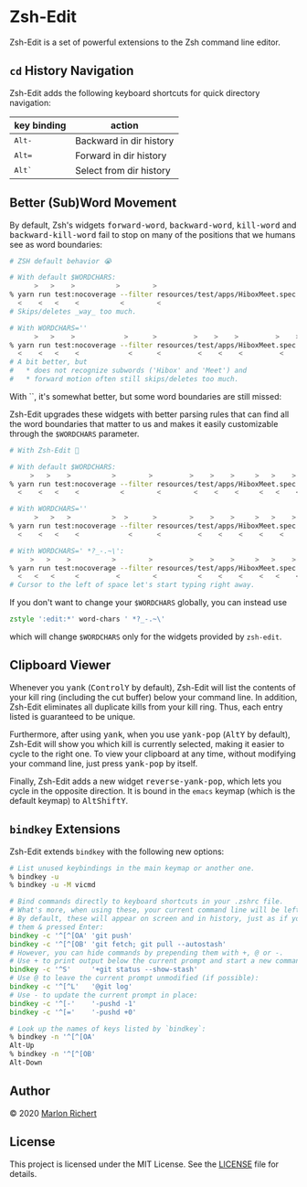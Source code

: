 # Zsh-Edit
Zsh-Edit is a set of powerful extensions to the Zsh command line editor.

## `cd` History Navigation
Zsh-Edit adds the following keyboard shortcuts for quick directory navigation:

| key binding | action |
| --- | --- |
| <kbd>Alt</kbd><kbd>-</kbd> | Backward in dir history |
| <kbd>Alt</kbd><kbd>=</kbd> | Forward in dir history |
| <kbd>Alt</kbd><kbd>`</kbd> | Select from dir history |

## Better (Sub)Word Movement
By default, Zsh's widgets <kbd>forward-word</kbd>, <kbd>backward-word</kbd>, <kbd>kill-word</kbd>
and <kbd>backward-kill-word</kbd> fail to stop on many of the positions that we humans see as word
boundaries:
```zsh
# ZSH default behavior 😭

# With default $WORDCHARS:
      >   >    >          >        >                                    >
% yarn run test:nocoverage --filter resources/test/apps/HiboxMeet.spec.js
  <    <   <    <          <        <
# Skips/deletes _way_ too much.

# With WORDCHARS=''
      >   >    >            >      >         >    >    >         >    >
% yarn run test:nocoverage --filter resources/test/apps/HiboxMeet.spec.js
  <    <   <    <            <      <         <    <    <         <    <
# A bit better, but
#   * does not recognize subwords ('Hibox' and 'Meet') and
#   * forward motion often still skips/deletes too much.
```
With ``, it's somewhat better, but some word boundaries are still missed:

Zsh-Edit upgrades these widgets with better parsing rules that can find all the word boundaries
that matter to us and makes it easily customizable through the `$WORDCHARS` parameter.

```zsh
# With Zsh-Edit 🤩

# With default $WORDCHARS:
     >   >    >          >        >         >    >    >     >   >    >
% yarn run test:nocoverage --filter resources/test/apps/HiboxMeet.spec.js
  <    <   <    <          <        <        <    <    <     <   <    <

# With WORDCHARS=''
      >   >   >          >  >      >        >    >    >     >   >    >
% yarn run test:nocoverage --filter resources/test/apps/HiboxMeet.spec.js
  <    <   <    <            <      <         <    <    <    <    <    <

# With WORDCHARS=' *?_-.~\':
     >   >    >          >        >         >    >    >     >   >    >
% yarn run test:nocoverage --filter resources/test/apps/HiboxMeet.spec.js
  <   <   <     <         <        <          <    <    <    <   <    <
# Cursor to the left of space let's start typing right away.
```

If you don't want to change your `$WORDCHARS` globally, you can instead use
```zsh
zstyle ':edit:*' word-chars ' *?_-.~\'
```
which will change `$WORDCHARS` only for the widgets provided by `zsh-edit`.

## Clipboard Viewer
Whenever you <kbd>yank</kbd> (<kbd>Control</kbd><kbd>Y</kbd> by default), Zsh-Edit will list the
contents of your kill ring (including the cut buffer) below your command line. In addition,
Zsh-Edit eliminates all duplicate kills from your kill ring. Thus, each entry listed is
 guaranteed to be unique.

Furthermore, after using <kbd>yank</kbd>, when you use <kbd>yank-pop</kbd>
(<kbd>Alt</kbd><kbd>Y</kbd> by default), Zsh-Edit will show you which kill is currently selected,
making it easier to cycle to the right one. To view your clipboard at any time, without modifying
your command line, just press <kbd>yank-pop</kbd> by itself.

Finally, Zsh-Edit adds a new widget <kbd>reverse-yank-pop</kbd>, which lets you cycle in the
opposite direction. It is bound in the `emacs` keymap (which is the default keymap) to
<kbd>Alt</kbd><kbd>Shift</kbd><kbd>Y</kbd>.

## `bindkey` Extensions
Zsh-Edit extends `bindkey` with the following new options:
```zsh
# List unused keybindings in the main keymap or another one.
% bindkey -u
% bindkey -u -M vicmd

# Bind commands directly to keyboard shortcuts in your .zshrc file.
# What's more, when using these, your current command line will be left intact.
# By default, these will appear on screen and in history, just as if you typed
# them & pressed Enter:
bindkey -c '^[^[OA' 'git push'
bindkey -c '^[^[OB' 'git fetch; git pull --autostash'
# However, you can hide commands by prepending them with +, @ or -.
# Use + to print output below the current prompt and start a new command line:
bindkey -c '^S'     '+git status --show-stash'
# Use @ to leave the current prompt unmodified (if possible):
bindkey -c '^[^L'   '@git log'
# Use - to update the current prompt in place:
bindkey -c '^[-'    '-pushd -1'
bindkey -c '^[='    '-pushd +0'

# Look up the names of keys listed by `bindkey`:
% bindkey -n '^[^[OA'
Alt-Up
% bindkey -n '^[^[OB'
Alt-Down
```

## Author
© 2020 [Marlon Richert](https://github.com/marlonrichert)

## License
This project is licensed under the MIT License. See the [LICENSE](LICENSE) file for details.
